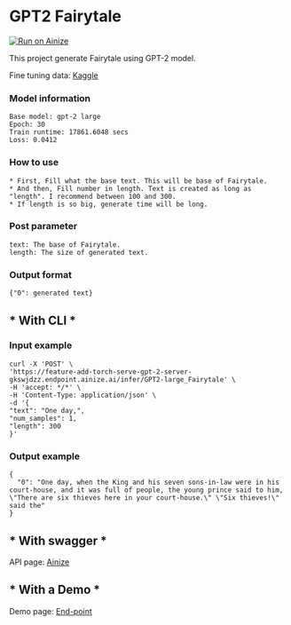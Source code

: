 # GPT2 Fairytale

[![Run on Ainize](https://ainize.ai/images/run_on_ainize_button.svg)](https://ainize.web.app/redirect?git_repo=https://github.com/fpem123/GPT2-FairyTales)

This project generate Fairytale using GPT-2 model.

Fine tuning data: [Kaggle](https://www.kaggle.com/cuddlefish/fairy-tales)

### Model information


    Base model: gpt-2 large
    Epoch: 30
    Train runtime: 17861.6048 secs
    Loss: 0.0412



### How to use

    * First, Fill what the base text. This will be base of Fairytale.
    * And then, Fill number in length. Text is created as long as "length". I recommend between 100 and 300.
    * If length is so big, generate time will be long.

### Post parameter

    text: The base of Fairytale.
    length: The size of generated text.


### Output format

    {"0": generated text}


## * With CLI *

### Input example


    curl -X 'POST' \
    'https://feature-add-torch-serve-gpt-2-server-gkswjdzz.endpoint.ainize.ai/infer/GPT2-large_Fairytale' \
    -H 'accept: */*' \
    -H 'Content-Type: application/json' \
    -d '{
    "text": "One day,",
    "num_samples": 1,
    "length": 300
    }'

### Output example


    {
      "0": "One day, when the King and his seven sons-in-law were in his court-house, and it was full of people, the young prince said to him, \"There are six thieves here in your court-house.\" \"Six thieves!\" said the"
    }


## * With swagger *

API page: [Ainize](https://ainize.ai/fpem123/GPT2-FairyTales?branch=master)

## * With a Demo *

Demo page: [End-point](https://master-gpt2-fairy-tales-fpem123.endpoint.ainize.ai/)